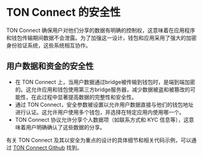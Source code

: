# TON Connect 的安全性

TON Connect 确保用户对他们分享的数据有明确的控制权，这意味着在应用程序和钱包传输期间数据不会泄露。为了加强这一设计，钱包和应用采用了强大的加密身份验证系统，这些系统相互协作。

## 用户数据和资金的安全性

- 在 TON Connect 上，当用户数据通过bridge被传输到钱包时，是端到端加密的。这允许应用和钱包使用第三方bridge服务器，减少数据被盗和被篡改的可能性，在此过程中显著提高数据的完整性和安全性。
- 通过 TON Connect，安全参数被设置以允许用户数据直接与他们的钱包地址进行认证。这允许用户使用多个钱包，并选择在特定应用内使用哪一个。
- TON Connect 协议允许分享个人数据项（如联系方式和 KYC 信息等），这意味着用户明确确认了这些数据的分享。

有关 TON Connect 及其以安全为重点的设计的具体细节和相关代码示例，可以通过 [TON Connect Github](https://github.com/ton-connect/) 找到。